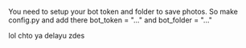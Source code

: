 You need to setup your bot token and folder to save photos.
So make config.py and add there bot_token = "..." and bot_folder = "..."























lol chto ya delayu zdes


